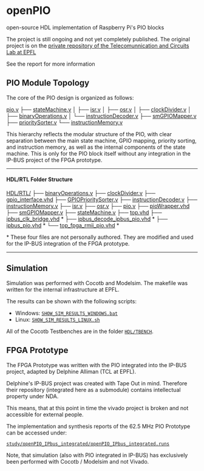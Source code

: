 # openPIO
open-source HDL implementation of Raspberry Pi's PIO blocks

The project is still ongoing and not yet completely published. The original project is on the [private repository of the Telecomunnication and Circuits Lab at EPFL](https://tclgit.epfl.ch/semester-projects/25s-frei-open_source_pio)

See the report for more information

## PIO Module Topology


The core of the PIO design is organized as follows:


[pio.v](HDL/RTL/pio.v)
├── [stateMachine.v](HDL/RTL/stateMachine.v)
│   ├── [isr.v](HDL/RTL/isr.v)
│   ├── [osr.v](HDL/RTL/osr.v)
│   ├── [clockDivider.v](HDL/RTL/clockDivider.v)
│   ├── [binaryOperations.v](HDL/RTL/binaryOperations.v)
│   └── [instructionDecoder.v](HDL/RTL/instructionDecoder.v)
├── [smGPIOMapper.v](HDL/RTL/smGPIOMapper.v)
├── [prioritySorter.v](HDL/RTL/GPIOPrioritySorter.v)
└── [instructionMemory.v](HDL/RTL/instructionMemory.v)


This hierarchy reflects the modular structure of the PIO, with clear separation between the main state machine, GPIO mapping, priority sorting, and instruction memory, as well as the internal components of the state machine. This is only for the PIO block itself without any integration in the IP-BUS project of the FPGA prototype.

---

#### HDL/RTL Folder Structure


[HDL/RTL/](HDL/RTL/)
├── [binaryOperations.v](HDL/RTL/binaryOperations.v)
├── [clockDivider.v](HDL/RTL/clockDivider.v)
├── [gpio_interface.vhd](HDL/RTL/gpio_interface.vhd)
├── [GPIOPrioritySorter.v](HDL/RTL/GPIOPrioritySorter.v)
├── [instructionDecoder.v](HDL/RTL/instructionDecoder.v)
├── [instructionMemory.v](HDL/RTL/instructionMemory.v)
├── [isr.v](HDL/RTL/isr.v)
├── [osr.v](HDL/RTL/osr.v)
├── [pio.v](HDL/RTL/pio.v)
├── [pioWrapper.vhd](HDL/RTL/pioWrapper.vhd)
├── [smGPIOMapper.v](HDL/RTL/smGPIOMapper.v)
├── [stateMachine.v](HDL/RTL/stateMachine.v)
├── [top.vhd](HDL/RTL/top.vhd)
├── [ipbus_clk_bridge.vhd](HDL/RTL/ipbus_clk_bridge.vhd) *
├── [ipbus_decode_ipbus_pio.vhd](HDL/RTL/ipbus_decode_ipbus_pio.vhd) *
├── [ipbus_pio.vhd](HDL/RTL/ipbus_pio.vhd) *
└── [top_fpga_rmii_pio.vhd](HDL/RTL/top_fpga_rmii_pio.vhd) *


\* These four files are not personally authored. They are modified and used for the IP-BUS integration of the FPGA prototype.

---

## Simulation

Simulation was performed with Cocotb and Modelsim. The makefile was written for the internal infrastructure at EPFL.


The results can be shown with the following scripts:
- Windows: [`SHOW_SIM_RESULTS_WINDOWS.bat`](SHOW_SIM_RESULTS_WINDOWS.bat)
- Linux: [`SHOW_SIM_RESULTS_LINUX.sh`](SHOW_SIM_RESULTS_LINUX.sh)

All of the Cocotb Testbenches are in the folder [`HDL/TBENCH`](HDL/TBENCH/).

## FPGA Prototype

The FPGA Prototype was written with the PIO integrated into the IP-BUS project, adapted by Delphine Alliman (TCL at EPFL).

Delphine's IP-BUS project was created with Tape Out in mind. Therefore their repository (integrated here as a submodule) contains intellectual property under NDA.

This means, that at this point in time the vivado project is broken and not accessible for external people.


The implementation and synthesis reports of the 62.5 MHz PIO Prototype can be accessed under:

[`study/openPIO_IPbus_integrated/openPIO_IPbus_integrated.runs`](study/openPIO_IPbus_integrated/openPIO_IPbus_integrated.runs)

Note, that simulation (also with PIO integrated in IP-BUS) has exclusively been performed with Cocotb / Modelsim and not Vivado.

